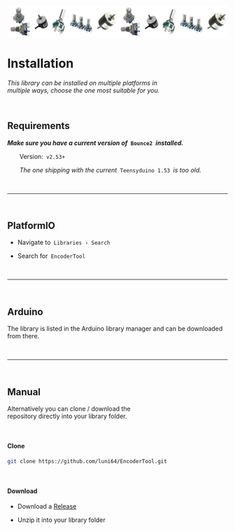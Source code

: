 
![Banner]

# Installation

*This library can be installed on multiple platforms in* <br>
*multiple ways, choose the one most suitable for you.*

<br>

## Requirements

***Make sure you have a current version of* `Bounce2` *installed.***

  Version: `v2.53+`
    
  *The one shipping with the current* `Teensyduino 1.53` *is too old.*

<br>

---

<br>

## PlatformIO

- Navigate to `Libraries › Search`

- Search for `EncoderTool`


<br>

---

<br>

## Arduino

The library is listed in the Arduino library manager and can be downloaded from there.

<br>

---

<br>

## Manual

Alternatively you can clone / download the <br>
repository directly into your library folder.

<br>

#### Clone

```sh
git clone https://github.com/luni64/EncoderTool.git
```

<br>

#### Download

- Download a [Release]

- Unzip it into your library folder


<!----------------------------------------------------------------------------->

[Release]: https://github.com/luni64/EncoderTool/releases
[Banner]: ../Resources/Image/encoder.png


